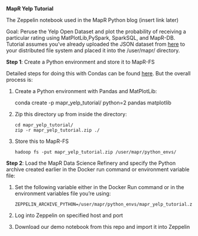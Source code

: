 <b>MapR Yelp Tutorial</b>

The Zeppelin notebook used in the MapR Python blog (insert link later)

Goal: Peruse the Yelp Open Dataset and plot the probability of receiving a particular rating using MatPlotLib,PySpark, SparkSQL, and MapR-DB. Tutorial assumes you’ve already uploaded the JSON dataset from <a href="https://maprdocs.mapr.com/home/Zeppelin/InstallPySparkConda.html?hl=pyspark">here</a> to your distributed file system and placed it into the /user/mapr/ directory.


<b>Step 1</b>: Create a Python environment and store it to MapR-FS

Detailed steps for doing this with Condas can be found <a href="https://maprdocs.mapr.com/home/Zeppelin/InstallPySparkConda.html?hl=pyspark">here</a>. But the overall process is:

1. Create a Python environment with Pandas and MatPlotLib: 
	
      conda create -p mapr_yelp_tutorial/ python=2 pandas matplotlib
  	
2. Zip this directory up from inside the directory:

       cd mapr_yelp_tutorial/
       zip -r mapr_yelp_tutorial.zip ./
  
3. Store this to MapR-FS

       hadoop fs -put mapr_yelp_tutorial.zip /user/mapr/python_envs/

<b>Step 2</b>: Load the MapR Data Science Refinery and specify the Python archive created earlier in the Docker run command or environment variable file:

1. Set the following variable either in the Docker Run command or in the environment variables file you’re using:

       ZEPPELIN_ARCHIVE_PYTHON=/user/mapr/python_envs/mapr_yelp_tutorial.zip
       
2. Log into Zeppelin on specified host and port

3. Download our demo notebook from this repo and import it into Zeppelin



